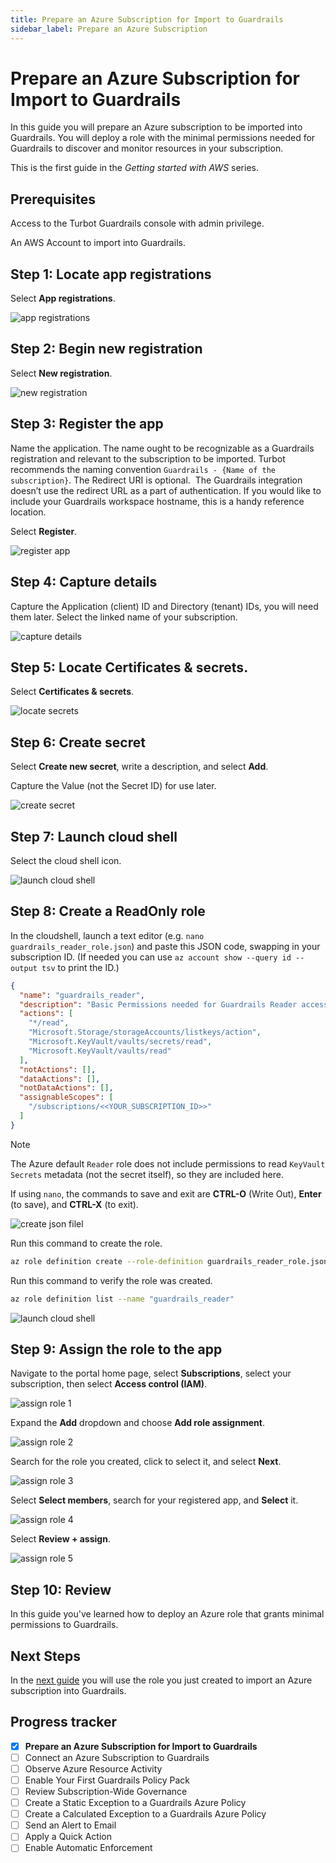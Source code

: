 ```yaml
---
title: Prepare an Azure Subscription for Import to Guardrails
sidebar_label: Prepare an Azure Subscription
---
```


# Prepare an Azure Subscription for Import to Guardrails

In this guide you will prepare an Azure subscription to be imported into Guardrails. You will deploy a role with the minimal permissions needed for Guardrails to discover and monitor resources in your subscription.

This is the first guide in the *Getting started with AWS* series.

## Prerequisites

Access to the Turbot Guardrails console with admin privilege.

An AWS Account to import into Guardrails.

## Step 1: Locate app registrations

Select **App registrations**.

<p><img alt="app registrations" src="/home/jon/guardrails-docs/docs/getting-started/getting-started-azure/prepare-subscription/locate-app-registrations.png"/></p>

## Step 2: Begin new registration

Select **New registration**.

<p><img alt="new registration" src="/home/jon/guardrails-docs/docs/getting-started/getting-started-azure/prepare-subscription/new-registration.png"/></p>

## Step 3: Register the app

Name the application. The name ought to be recognizable as a Guardrails registration and relevant to the subscription to be imported. Turbot recommends the naming convention `Guardrails - {Name of the subscription}`. The Redirect URI is optional.  The Guardrails integration doesn’t use the redirect URL as a part of authentication. If you would like to include your Guardrails workspace hostname, this is a handy reference location.   

Select **Register**.

<p><img alt="register app" src="/home/jon/guardrails-docs/docs/getting-started/getting-started-azure/prepare-subscription/name-and-create.png"/></p>

## Step 4: Capture details

Capture the Application (client) ID and Directory (tenant) IDs, you will need them later. Select the linked name of your subscription.

<p><img alt="capture details" src="/home/jon/guardrails-docs/docs/getting-started/getting-started-azure/prepare-subscription/registered-app.png"/></p>

## Step 5: Locate Certificates & secrets.

Select **Certificates & secrets**.

<p><img alt="locate secrets" src="/home/jon/guardrails-docs/docs/getting-started/getting-started-azure/prepare-subscription/secrets-1.png"/></p>

## Step 6: Create secret

Select **Create new secret**, write a description, and select **Add**.

Capture the Value (not the Secret ID) for use later.

<p><img alt="create secret" src="/home/jon/guardrails-docs/docs/getting-started/getting-started-azure/prepare-subscription/secrets-2.png"/></p>

## Step 7: Launch cloud shell

Select the cloud shell icon.

<p><img alt="launch cloud shell" src="/home/jon/guardrails-docs/docs/getting-started/getting-started-azure/prepare-subscription/cloudshell-1.png"/></p>

## Step 8: Create a ReadOnly role

In the cloudshell, launch a text editor (e.g. `nano guardrails_reader_role.json`) and paste this JSON code, swapping in your subscription ID. (If needed you can use `az account show --query id --output tsv` to print the ID.) 

```json
{
  "name": "guardrails_reader",
  "description": "Basic Permissions needed for Guardrails Reader access",
  "actions": [
    "*/read",
    "Microsoft.Storage/storageAccounts/listkeys/action",
    "Microsoft.KeyVault/vaults/secrets/read",
    "Microsoft.KeyVault/vaults/read"
  ],
  "notActions": [],
  "dataActions": [],
  "notDataActions": [],
  "assignableScopes": [
    "/subscriptions/<<YOUR_SUBSCRIPTION_ID>>"
  ]
}
```

> [!NOTE]
> The Azure default `Reader` role does not include permissions to read `KeyVault Secrets` metadata (not the secret itself), so they are included here.

If using `nano`, the commands to save and exit are **CTRL-O** (Write Out), **Enter** (to save), and **CTRL-X** (to exit).

<p><img alt="create json filel" src="/home/jon/guardrails-docs/docs/getting-started/getting-started-azure/prepare-subscription/cloudshell-2.png"/></p>


Run this command to create the role.  

```bash
az role definition create --role-definition guardrails_reader_role.json  
```

Run this command to verify the role was created.

```bash
az role definition list --name "guardrails_reader"
```

<p><img alt="launch cloud shell" src="/home/jon/guardrails-docs/docs/getting-started/getting-started-azure/prepare-subscription/cloudshell-3.png"/></p>

## Step 9: Assign the role to the app

Navigate to the portal home page, select **Subscriptions**, select your subscription, then select **Access control (IAM)**.

<p><img alt="assign role 1" src="/home/jon/guardrails-docs/docs/getting-started/getting-started-azure/prepare-subscription/assign-role-1.png"/></p>

Expand the **Add** dropdown and choose **Add role assignment**.

<p><img alt="assign role 2" src="/home/jon/guardrails-docs/docs/getting-started/getting-started-azure/prepare-subscription/assign-role-2.png"/></p>

Search for the role you created, click to select it, and select **Next**.

<p><img alt="assign role 3" src="/home/jon/guardrails-docs/docs/getting-started/getting-started-azure/prepare-subscription/assign-role-3.png"/></p>

Select **Select members**, search for your registered app, and **Select** it.

<p><img alt="assign role 4" src="/home/jon/guardrails-docs/docs/getting-started/getting-started-azure/prepare-subscription/assign-role-4.png"/></p>

Select **Review + assign**.

<p><img alt="assign role 5" src="/home/jon/guardrails-docs/docs/getting-started/getting-started-azure/prepare-subscription/assign-role-5.png"/></p>

## Step 10: Review

In this guide you've learned how to deploy an Azure role that grants minimal permissions to Guardrails.

## Next Steps

In the [next guide](/guardrails/docs/getting-started/getting-started-azure/connect-subscription) you will use the role you just created to import an Azure subscription into Guardrails.


## Progress tracker

- [x] **Prepare an Azure Subscription for Import to Guardrails**
- [ ] Connect an Azure Subscription to Guardrails
- [ ] Observe Azure Resource Activity
- [ ] Enable Your First Guardrails Policy Pack
- [ ] Review Subscription-Wide Governance
- [ ] Create a Static Exception to a Guardrails Azure Policy
- [ ] Create a Calculated Exception to a Guardrails Azure Policy
- [ ] Send an Alert to Email
- [ ] Apply a Quick Action
- [ ] Enable Automatic Enforcement
